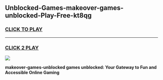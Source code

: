 
## Unblocked-Games-makeover-games-unblocked-Play-Free-kt8qg
<h3>
<a href="https://premium76.site?title=makeover-games-unblocked&ref=18A">CLICK TO PLAY</a></h3>
<hr>

<h3>
<a href="https://premium76.site?title=makeover-games-unblocked&ref=18A">CLICK 2 PLAY</a>
  
</h3>

<a href="https://premium76.site?title=makeover-games-unblocked&ref=18A"><img src="https://clearcache.store/games.png"></a>


**makeover-games-unblocked games unblocked: Your Gateway to Fun and Accessible Online Gaming**
